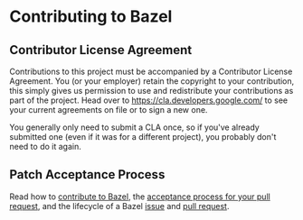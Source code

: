 # Contributing to Bazel

## Contributor License Agreement

Contributions to this project must be accompanied by a Contributor License
Agreement. You (or your employer) retain the copyright to your contribution,
this simply gives us permission to use and redistribute your contributions as
part of the project. Head over to <https://cla.developers.google.com/> to see
your current agreements on file or to sign a new one.

You generally only need to submit a CLA once, so if you've already submitted one
(even if it was for a different project), you probably don't need to do it
again.

## Patch Acceptance Process

Read how to [contribute to Bazel](https://bazel.build/contributing.html),
the [acceptance process for your pull request](https://bazel.build/basics/patching.html),
and the lifecycle of a Bazel [issue](https://www.bazel.build/maintaining/maintainers-guide.html#lifecycle-issue)
and [pull request](https://www.bazel.build/maintaining/maintainers-guide.html#lifecycle-pull-request).
